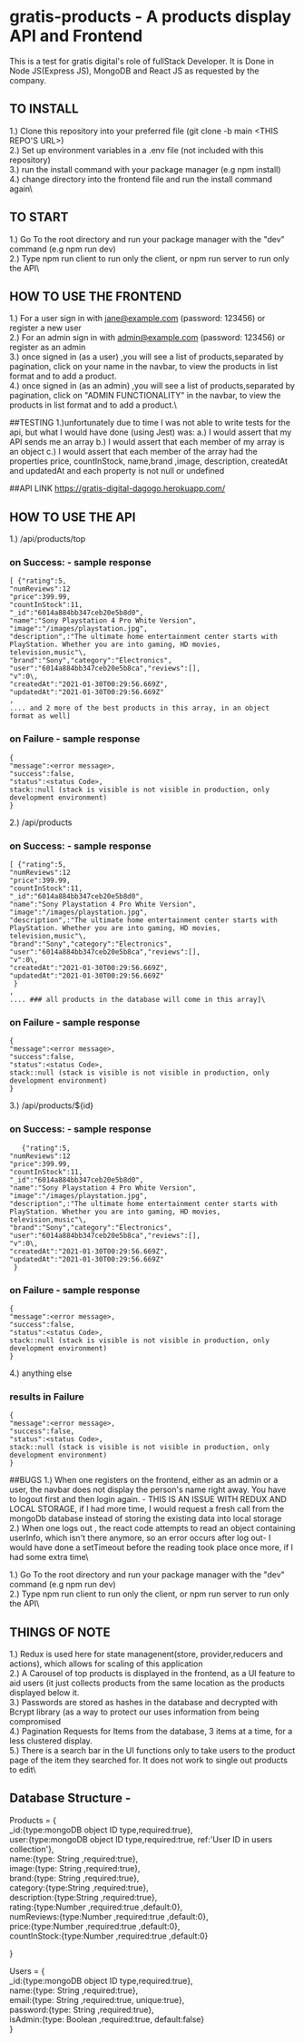 # gratis-products - A products display API and Frontend

This is  a test for gratis digital's role of fullStack Developer. It is Done in Node JS(Express JS), MongoDB and React JS as requested by the company.

## TO INSTALL 

 1.) Clone this repository into your preferred file (git clone -b main <THIS REPO'S URL>)\
 2.) Set up environment variables in a .env file (not included with this repository)\
 3.) run the install command with your package manager (e.g npm install)\
 4.) change directory into the frontend file and run the install command again\
 
 ## TO START 

 1.) Go To the root directory and run your package manager with the "dev" command (e.g npm run dev)\
 2.) Type npm run client to run only the client, or npm run server to run only the API\
 
  ## HOW TO USE THE FRONTEND
  1.) For a user sign in with jane@example.com (password: 123456) or register a new user\
  2.) For an admin sign in with admin@example.com (password: 123456) or register as an admin\
  3.) once signed in (as a user) ,you will see a list of products,separated by pagination, click on your name in the navbar, to view the products in list format and to add a product.\
  4.)  once signed in (as an admin) ,you will see a list of products,separated by pagination, click on "ADMIN FUNCTIONALITY" in the navbar, to view the products in list format and to add a product.\
  
  ##TESTING
  1.)unfortunately due to time I was not able to write tests for the api, but what I would have done (using Jest) was:
  a.) I would assert that my API sends me an array
  b.) I would assert that each member of my array is an object
  c.) I would assert that each member of the array had the properties price, countInStock, name,brand ,image, description, createdAt and updatedAt and each property is not null or undefined
  
  
  ##API LINK
  https://gratis-digital-dagogo.herokuapp.com/
  
  ## HOW TO USE THE API
  1.) /api/products/top
   ###  on Success:  - sample response
    [ {"rating":5,
    "numReviews":12
    "price":399.99,
    "countInStock":11,
    "_id":"6014a884bb347ceb20e5b8d0",
    "name":"Sony Playstation 4 Pro White Version",
    "image":"/images/playstation.jpg",
    "description",:"The ultimate home entertainment center starts with PlayStation. Whether you are into gaming, HD movies, television,music"\,
    "brand":"Sony","category":"Electronics",
    "user":"6014a884bb347ceb20e5b8ca","reviews":[],
    "v":0\,
    "createdAt":"2021-01-30T00:29:56.669Z",
    "updatedAt":"2021-01-30T00:29:56.669Z"
    ,
    .... and 2 more of the best products in this array, in an object format as well]
    
   ### on Failure - sample response
    {
    "message":<error message>,
    "success":false,
    "status":<status Code>,
    stack::null (stack is visible is not visible in production, only development environment)
    }
  
  2.) /api/products
     
     
   ###  on Success: - sample response
    [ {"rating":5,
    "numReviews":12
    "price":399.99,
    "countInStock":11,
    "_id":"6014a884bb347ceb20e5b8d0",
    "name":"Sony Playstation 4 Pro White Version",
    "image":"/images/playstation.jpg",
    "description",:"The ultimate home entertainment center starts with PlayStation. Whether you are into gaming, HD movies, television,music"\,
    "brand":"Sony","category":"Electronics",
    "user":"6014a884bb347ceb20e5b8ca","reviews":[],
    "v":0\,
    "createdAt":"2021-01-30T00:29:56.669Z",
    "updatedAt":"2021-01-30T00:29:56.669Z"
     }
    ,
    .... ### all products in the database will come in this array]\
    
   ### on Failure - sample response
    {
    "message":<error message>,
    "success":false,
    "status":<status Code>,
    stack::null (stack is visible is not visible in production, only development environment)
    }
  
  3.) /api/products/${id}
  ###  on Success: - sample response
       {"rating":5,
    "numReviews":12
    "price":399.99,
    "countInStock":11,
    "_id":"6014a884bb347ceb20e5b8d0",
    "name":"Sony Playstation 4 Pro White Version",
    "image":"/images/playstation.jpg",
    "description",:"The ultimate home entertainment center starts with PlayStation. Whether you are into gaming, HD movies, television,music"\,
    "brand":"Sony","category":"Electronics",
    "user":"6014a884bb347ceb20e5b8ca","reviews":[],
    "v":0\,
    "createdAt":"2021-01-30T00:29:56.669Z",
    "updatedAt":"2021-01-30T00:29:56.669Z"
     }
     
   ### on Failure - sample response
    {
    "message":<error message>,
    "success":false,
    "status":<status Code>,
    stack::null (stack is visible is not visible in production, only development environment)
    }
  
  4.) anything else
  
  ### results in Failure
    {
    "message":<error message>,
    "success":false,
    "status":<status Code>,
    stack::null (stack is visible is not visible in production, only development environment)
    }
  
  ##BUGS
  1.) When one registers on the frontend, either as an admin or a user, the navbar does not display the person's name right away. You have to logout first and then login again. - THIS IS AN ISSUE WITH REDUX AND LOCAL STORAGE, if I had more time, I would request a fresh call from the mongoDb database instead of storing the existing data into local storage\
  2.) When one logs out , the react code attempts to read an object containing userInfo, which isn't there anymore, so an error occurs after log out- I would have done a setTimeout before the reading took place once more, if I had some extra time\
  

 1.) Go To the root directory and run your package manager with the "dev" command (e.g npm run dev)\
 2.) Type npm run client to run only the client, or npm run server to run only the API\
 
  ## THINGS OF NOTE 

 1.) Redux is used here for state managenent(store, provider,reducers and actions), which allows for scaling of this application\
 2.) A Carousel of top products is displayed in the frontend, as a UI feature to aid users (it just collects products from the same location as the products displayed below it.\
 3.) Passwords are stored as hashes in the database and decrypted with Bcrypt library (as a way to protect our uses information from being compromised\
 4.) Pagination Requests for Items from the database, 3 items at a time, for a less clustered display.\
 5.) There is a search bar in the UI functions only to take users to the product page of the item they searched for. It does not work to single out products to edit\
 
 
 ## Database Structure -
 
 Products = {\
        _id:{type:mongoDB object ID type,required:true},\
        user:{type:mongoDB object ID type,required:true, ref:'User ID in users collection'},\
        name:{type: String ,required:true},\
        image:{type: String ,required:true},\
        brand:{type: String ,required:true},\
        category:{type:String ,required:true},\
        description:{type:String ,required:true},\
        rating:{type:Number ,required:true ,default:0},\
        numReviews:{type:Number ,required:true ,default:0},\
        price:{type:Number ,required:true ,default:0},\
        countInStock:{type:Number ,required:true ,default:0}  
 
 }  
 
  Users = {\
        _id:{type:mongoDB object ID type,required:true},\
        name:{type: String ,required:true},\
        email:{type: String ,required:true, unique:true},\
        password:{type: String ,required:true},\
        isAdmin:{type: Boolean ,required:true, default:false}\
   }
